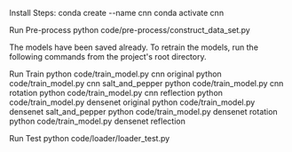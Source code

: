 
Install Steps:
    conda create --name cnn
    conda activate cnn


Run Pre-process
    python code/pre-process/construct_data_set.py


The models have been saved already. To retrain the models, run the
following commands from the project's root directory.

Run Train
    python code/train_model.py cnn original
    python code/train_model.py cnn salt_and_pepper
    python code/train_model.py cnn rotation
    python code/train_model.py cnn reflection
    python code/train_model.py densenet original
    python code/train_model.py densenet salt_and_pepper
    python code/train_model.py densenet rotation
    python code/train_model.py densenet reflection


Run Test
    python code/loader/loader_test.py